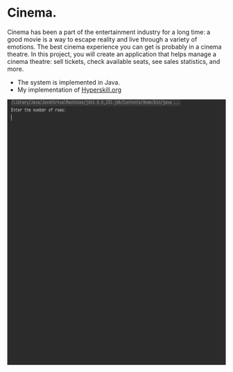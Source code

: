
# Cinema.
Cinema has been a part of the entertainment industry for a long time: a good movie is a way to escape reality and live through a variety of emotions. The best cinema experience you can get is probably in a cinema theatre. In this project, you will create an application that helps manage a cinema theatre: sell tickets, check available seats, see sales statistics, and more.


+ The system is implemented in Java.
+ My implementation of [Hyperskill.org](https://hyperskill.org/projects/133)

[comment]: <> (![Administrator portal 2]&#40;./resources/admin_2.jpg&#41;)


![Alt Text](Cinema.gif)

